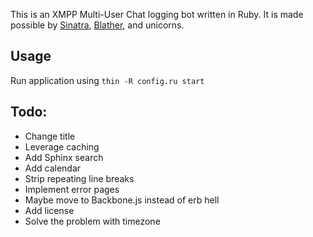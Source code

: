 This is an XMPP Multi-User Chat logging bot written in Ruby. It is made possible by [Sinatra](http://sinatrarb.com), [Blather](https://github.com/adhearsion/blather), and unicorns.

Usage
-----

Run application using `thin -R config.ru start`

Todo:
----
* Change title
* Leverage caching
* Add Sphinx search
* Add calendar
* Strip repeating line breaks
* Implement error pages
* Maybe move to Backbone.js instead of erb hell
* Add license
* Solve the problem with timezone
